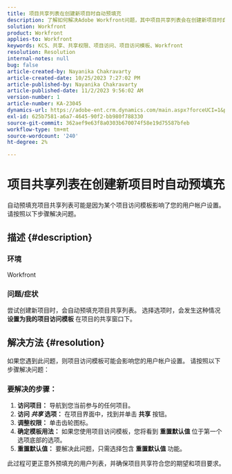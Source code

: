 ```yaml
---
title: 项目共享列表在创建新项目时自动预填充
description: 了解如何解决Adobe Workfront问题，其中项目共享列表会在创建新项目时自动预填充。
solution: Workfront
product: Workfront
applies-to: Workfront
keywords: KCS、共享、共享权限、项目访问、项目访问模板、Workfront
resolution: Resolution
internal-notes: null
bug: false
article-created-by: Nayanika Chakravarty
article-created-date: 10/25/2023 7:27:02 PM
article-published-by: Nayanika Chakravarty
article-published-date: 11/2/2023 9:56:02 AM
version-number: 1
article-number: KA-23045
dynamics-url: https://adobe-ent.crm.dynamics.com/main.aspx?forceUCI=1&pagetype=entityrecord&etn=knowledgearticle&id=a3a23476-6c73-ee11-9ae7-6045bd006295
exl-id: 625b7581-a6a7-4645-90f2-bb980f788330
source-git-commit: 362aef9e63f8a0303b670074f58e19d75587bfeb
workflow-type: tm+mt
source-wordcount: '240'
ht-degree: 2%

---
```


# 项目共享列表在创建新项目时自动预填充


自动预填充项目共享列表可能是因为某个项目访问模板影响了您的用户帐户设置。 请按照以下步骤解决问题。

## 描述 {#description}


### <b>环境</b>

Workfront

### <b>问题/症状</b>

尝试创建新项目时，会自动预填充项目共享列表。 选择选项时，会发生这种情况 <b>设置为我的项目访问模板</b> 在项目的共享窗口下。


## 解决方法 {#resolution}


如果您遇到此问题，则项目访问模板可能会影响您的用户帐户设置。 请按照以下步骤解决问题：

### 要解决的步骤：  

1. <b>访问项目：</b> 导航到您当前参与的任何项目。
2. <b>访问 *共享* 选项：</b> 在项目界面中，找到并单击 <b>共享</b> 按钮。
3. <b>调整权限：</b> 单击齿轮图标。
4. <b>确定模板用法：</b> 如果您使用项目访问模板，您将看到 <b>重置默认值</b> 位于第一个选项底部的选项。
5. <b>重置默认值：</b> 要解决此问题，只需选择包含 <b>重置默认值</b> 功能。


此过程可更正意外预填充的用户列表，并确保项目共享符合您的期望和项目要求。
